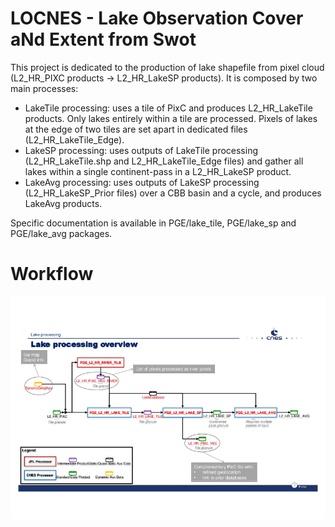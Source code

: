 # LOCNES - Lake Observation Cover aNd Extent from Swot
This project is dedicated to the production of lake shapefile from pixel cloud (L2_HR_PIXC products -> L2_HR_LakeSP products). It is composed by two main processes:
* LakeTile processing: uses a tile of PixC and produces L2_HR_LakeTile products. Only lakes entirely within a tile are processed. Pixels of lakes at the edge of two tiles are set apart in dedicated files (L2_HR_LakeTile_Edge).
* LakeSP processing: uses outputs of LakeTile processing (L2_HR_LakeTile.shp and L2_HR_LakeTile_Edge files) and gather all lakes within a single continent-pass in a L2_HR_LakeSP product.
* LakeAvg processing: uses outputs of LakeSP processing (L2_HR_LakeSP_Prior files) over a CBB basin and a cycle, and produces LakeAvg products.

Specific documentation is available in PGE/lake_tile, PGE/lake_sp and PGE/lake_avg packages.

# Workflow

![Alt text](20180312_AlgosLakes_v0_12.png?raw=true "Workflow diagram")